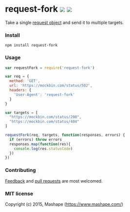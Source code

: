 # request-fork [![](https://img.shields.io/wercker/ci/552f51d259f9ea486f001bd0.svg)](https://app.wercker.com/#applications/552f51d259f9ea486f001bd0) [![](https://img.shields.io/npm/l/request-fork.svg)](https://www.npmjs.com/package/request-fork)

Take a single [request object](https://github.com/request/request#requestoptions-callback) and send it to multiple targets. 

### Install

```shell
npm install request-fork
```

### Usage

```js
var requestFork = require('request-fork')

var req = {
  method: 'GET',
  url: 'https://mockbin.com/status/502',
  headers: {
    'User-Agent': 'request-fork'
  }
}

var targets = [
  "https://mockbin.com/status/200",
  "https://mockbin.com/status/404"
]

requestFork(req, targets, function(responses, errors) {
  if (errors) throw errors
  responses.map(function(res){
    console.log(res.statusCode)
  })
})
```

### Contributing

[Feedback](https://github.com/Mashape/harplayer/issues) and [pull requests](https://github.com/Mashape/harplayer/pulls) are most welcomed. 

### MIT license

Copyright (c) 2015, Mashape (https://www.mashape.com/)
